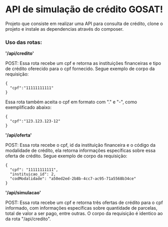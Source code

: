 # API de simulação de crédito GOSAT!

Projeto que consiste em realizar uma API para consulta de crédito, clone o projeto e instale as dependencias através do composer.

### Uso das rotas:

**'/api/credito'**

POST: Essa rota recebe um cpf e retorna as instituições financeiras e tipo de crédito oferecido para o cpf fornecido. Segue exemplo de corpo da requisição:

```
{
  "cpf":"11111111111"
}
```

Essa rota também aceita o cpf em formato com "." e "-", como exemplificado abaixo:

```
{
  "cpf":"123.123.123-12"
}
```

**'/api/oferta'**

POST: Essa rota recebe o cpf, id da instituição financeira e o código da modalidade de crédito, ela retorna informações específicas sobre essa oferta de crédito. Segue exemplo de corpo da requisição:

```
{
  "cpf": "11111111111",
  "instituicao_id": 2,
  "codModalidade": "a50ed2ed-2b8b-4cc7-ac95-71a5568b34ce"
}
```

**'/api/simulacao'**

POST: Essa rota recebe um cpf e retorna três ofertas de crédito para o cpf informado, com informações específicas sobre quantidade de parcelas, total de valor a ser pago, entre outras. O corpo da requisição é identico ao da rota "/api/credito".
